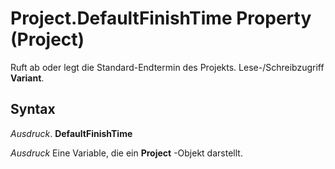 
# Project.DefaultFinishTime Property (Project)

Ruft ab oder legt die Standard-Endtermin des Projekts. Lese-/Schreibzugriff  **Variant**.


## Syntax

 _Ausdruck_. **DefaultFinishTime**

 _Ausdruck_ Eine Variable, die ein **Project** -Objekt darstellt.

